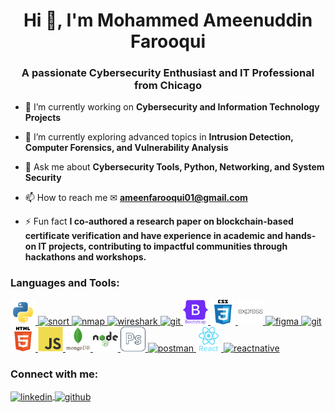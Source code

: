 <h1 align="center">Hi 👋, I'm Mohammed Ameenuddin Farooqui</h1>
<h3 align="center">A passionate Cybersecurity Enthusiast and IT Professional from Chicago</h3>

- 🔭 I’m currently working on **Cybersecurity and Information Technology Projects**

- 🌱 I’m currently exploring advanced topics in **Intrusion Detection, Computer Forensics, and Vulnerability Analysis**

- 💬 Ask me about **Cybersecurity Tools, Python, Networking, and System Security**

- 📫 How to reach me ✉ **ameenfarooqui01@gmail.com**

- ⚡ Fun fact **I co-authored a research paper on blockchain-based certificate verification and have experience in academic and hands-on IT projects, contributing to impactful communities through hackathons and workshops.**

<h3 align="left">Languages and Tools:</h3>
<p align="left">
  <a href="https://www.python.org/" target="_blank" rel="noreferrer">
    <img src="https://raw.githubusercontent.com/devicons/devicon/master/icons/python/python-original.svg" alt="python" width="40" height="40"/>
  </a>
  <a href="https://www.snort.org/" target="_blank" rel="noreferrer">
    <img src="https://upload.wikimedia.org/wikipedia/commons/0/0f/Snort_logo.png" alt="snort" width="40" height="40"/>
  </a>
  <a href="https://nmap.org/" target="_blank" rel="noreferrer">
    <img src="https://upload.wikimedia.org/wikipedia/commons/3/3a/Nmap_logo.svg" alt="nmap" width="40" height="40"/>
  </a>
  <a href="https://www.wireshark.org/" target="_blank" rel="noreferrer">
    <img src="https://upload.wikimedia.org/wikipedia/commons/d/db/Wireshark_Logo_2022.svg" alt="wireshark" width="40" height="40"/>
  </a>
  <a href="https://git-scm.com/" target="_blank" rel="noreferrer">
    <img src="https://www.vectorlogo.zone/logos/git-scm/git-scm-icon.svg" alt="git" width="40" height="40"/>
  </a>
  <a href="https://getbootstrap.com" target="_blank" rel="noreferrer">
    <img src="https://raw.githubusercontent.com/devicons/devicon/master/icons/bootstrap/bootstrap-plain-wordmark.svg" alt="bootstrap" width="40" height="40"/>
  </a>
  <a href="https://www.w3.org/Style/CSS/" target="_blank" rel="noreferrer">
    <img src="https://raw.githubusercontent.com/devicons/devicon/master/icons/css3/css3-original-wordmark.svg" alt="css3" width="40" height="40"/>
  </a>
  <a href="https://expressjs.com" target="_blank" rel="noreferrer">
    <img src="https://raw.githubusercontent.com/devicons/devicon/master/icons/express/express-original-wordmark.svg" alt="express" width="40" height="40"/>
  </a>
  <a href="https://www.figma.com/" target="_blank" rel="noreferrer">
    <img src="https://www.vectorlogo.zone/logos/figma/figma-icon.svg" alt="figma" width="40" height="40"/>
  </a>
  <a href="https://git-scm.com/" target="_blank" rel="noreferrer">
    <img src="https://www.vectorlogo.zone/logos/git-scm/git-scm-icon.svg" alt="git" width="40" height="40"/>
  </a>
  <a href="https://www.w3.org/html/" target="_blank" rel="noreferrer">
    <img src="https://raw.githubusercontent.com/devicons/devicon/master/icons/html5/html5-original-wordmark.svg" alt="html5" width="40" height="40"/>
  </a>
  <a href="https://developer.mozilla.org/en-US/docs/Web/JavaScript" target="_blank" rel="noreferrer">
    <img src="https://raw.githubusercontent.com/devicons/devicon/master/icons/javascript/javascript-original.svg" alt="javascript" width="40" height="40"/>
  </a>
  <a href="https://www.mongodb.com/" target="_blank" rel="noreferrer">
    <img src="https://raw.githubusercontent.com/devicons/devicon/master/icons/mongodb/mongodb-original-wordmark.svg" alt="mongodb" width="40" height="40"/>
  </a>
  <a href="https://nodejs.org/" target="_blank" rel="noreferrer">
    <img src="https://raw.githubusercontent.com/devicons/devicon/master/icons/nodejs/nodejs-original-wordmark.svg" alt="nodejs" width="40" height="40"/>
  </a>
  <a href="https://www.photoshop.com/en" target="_blank" rel="noreferrer">
    <img src="https://raw.githubusercontent.com/devicons/devicon/master/icons/photoshop/photoshop-line.svg" alt="photoshop" width="40" height="40"/>
  </a>
  <a href="https://postman.com" target="_blank" rel="noreferrer">
    <img src="https://www.vectorlogo.zone/logos/getpostman/getpostman-icon.svg" alt="postman" width="40" height="40"/>
  </a>
  <a href="https://reactjs.org/" target="_blank" rel="noreferrer">
    <img src="https://raw.githubusercontent.com/devicons/devicon/master/icons/react/react-original-wordmark.svg" alt="react" width="40" height="40"/>
  </a>
  <a href="https://reactnative.dev/" target="_blank" rel="noreferrer">
    <img src="https://reactnative.dev/img/header_logo.svg" alt="reactnative" width="40" height="40"/>
  </a>
</p>

<h3 align="left">Connect with me:</h3>
<p align="left">
  <a href="https://www.linkedin.com/in/mohammed-ameenuddin-farooqui-110982238" target="blank">
    <img align="center" src="https://www.vectorlogo.zone/logos/linkedin/linkedin-icon.svg" alt="linkedin" height="30" width="40" />
  </a>
  <a href="https://github.com/AmeenFarooqui" target="blank">
    <img align="center" src="https://www.vectorlogo.zone/logos/github/github-icon.svg" alt="github" height="30" width="40" />
  </a>
</p>
